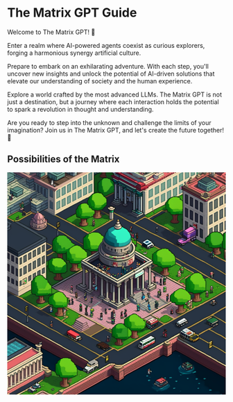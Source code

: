 # The Matrix GPT Guide

Welcome to The Matrix GPT! 🚀

Enter a realm where AI-powered agents coexist as curious explorers, forging a harmonious synergy artificial culture. 

Prepare to embark on an exhilarating adventure. With each step, you'll uncover new insights and unlock the potential of AI-driven solutions that elevate our understanding of society and the human experience.

Explore a world crafted by the most advanced LLMs. The Matrix GPT is not just a destination, but a journey where each interaction holds the potential to spark a revolution in thought and understanding.

Are you ready to step into the unknown and challenge the limits of your imagination? Join us in The Matrix GPT, and let's create the future together! 🌟

## Possibilities of the Matrix

<img src="imgs/cityCapital.png" alt="City Capital" height="512" width="512">